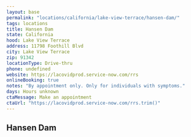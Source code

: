 ```yaml
---
layout: base
permalink: "locations/california/lake-view-terrace/hansen-dam/"
tags: locations
title: Hansen Dam
state: California
hood: Lake View Terrace
address: 11798 Foothill Blvd
city: Lake View Terrace
zip: 91342
locationType: Drive-thru
phone: undefined
website: https://lacovidprod.service-now.com/rrs
onlineBooking: true
notes: "By appointment only. Only for individuals with symptoms."
days: Hours unknown
ctaMessage: Make an appointment
ctaUrl: "https://lacovidprod.service-now.com/rrs.trim()"
---
```

## Hansen Dam